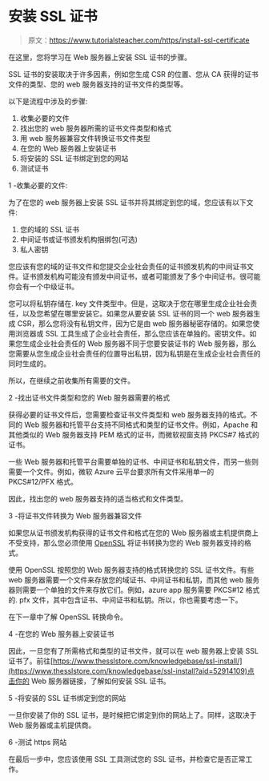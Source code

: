 # 安装 SSL 证书

> 原文：<https://www.tutorialsteacher.com/https/install-ssl-certificate>

在这里，您将学习在 Web 服务器上安装 SSL 证书的步骤。

SSL 证书的安装取决于许多因素，例如您生成 CSR 的位置、您从 CA 获得的证书文件的类型、您的 web 服务器支持的证书文件的类型等。

以下是流程中涉及的步骤:

1.  收集必要的文件
2.  找出您的 web 服务器所需的证书文件类型和格式
3.  用 web 服务器兼容文件转换证书文件类型
4.  在您的 Web 服务器上安装证书
5.  将安装的 SSL 证书绑定到您的网站
6.  测试证书

1 -收集必要的文件:

为了在您的 web 服务器上安装 SSL 证书并将其绑定到您的域，您应该有以下文件:

1.  您的域的 SSL 证书
2.  中间证书或证书颁发机构捆绑包(可选)
3.  私人密钥

您应该有您的域的证书文件和您提交企业社会责任的证书颁发机构的中间证书文件。证书颁发机构可能没有颁发中间证书，或者可能颁发了多个中间证书。很可能你会有一个中级证书。

您可以将私钥存储在. key 文件类型中。但是，这取决于您在哪里生成企业社会责任，以及您希望在哪里安装它。如果您从要安装 SSL 证书的同一个 web 服务器生成 CSR，那么您将没有私钥文件，因为它是由 web 服务器秘密存储的。如果您使用浏览器或 SSL 工具生成了企业社会责任，那么您应该在单独的。密钥文件。如果您生成企业社会责任的 Web 服务器不同于您要安装证书的 Web 服务器，那么您需要从您生成企业社会责任的位置导出私钥，因为私钥是在生成企业社会责任的同时生成的。

所以，在继续之前收集所有需要的文件。

2 -找出证书文件类型和您的 Web 服务器需要的格式

获得必要的证书文件后，您需要检查证书文件类型和 web 服务器支持的格式。不同的 Web 服务器和托管平台支持不同格式和类型的证书文件。例如，Apache 和其他类似的 Web 服务器支持 PEM 格式的证书，而微软视窗支持 PKCS#7 格式的证书。

一些 Web 服务器和托管平台需要单独的证书、中间证书和私钥文件，而另一些则需要一个文件。例如，微软 Azure 云平台要求所有文件采用单一的 PKCS#12/PFX 格式。

因此，找出您的 web 服务器支持的适当格式和文件类型。

3 -将证书文件转换为 Web 服务器兼容文件

如果您从证书颁发机构获得的证书文件和格式在您的 Web 服务器或主机提供商上不受支持，那么您必须使用 [OpenSSL](https://www.openssl.org) 将证书转换为您的 Web 服务器支持的格式。

使用 OpenSSL 按照您的 Web 服务器支持的格式转换您的 SSL 证书文件。有些 web 服务器需要一个文件来存放您的域证书、中间证书和私钥，而其他 web 服务器则需要一个单独的文件来存放它们。例如，azure app 服务需要 PKCS#12 格式的. pfx 文件，其中包含证书、中间证书和私钥。所以，你也需要考虑一下。

在下一章中了解 OpenSSL 转换命令。

4 -在您的 Web 服务器上安装证书

因此，一旦您有了所需格式和类型的证书文件，就可以在 web 服务器上安装 SSL 证书了。前往[https://www.thesslstore.com/knowledgebase/ssl-install/](https://www.thesslstore.com/knowledgebase/ssl-install?aid=52914109)点击你的 Web 服务器链接，了解如何安装 SSL 证书。

5 -将安装的 SSL 证书绑定到您的网站

一旦你安装了你的 SSL 证书，是时候把它绑定到你的网站上了。同样，这取决于 Web 服务器或主机提供商。

6 -测试 https 网站

在最后一步中，您应该使用 SSL 工具测试您的 SSL 证书，并检查它是否正常工作。